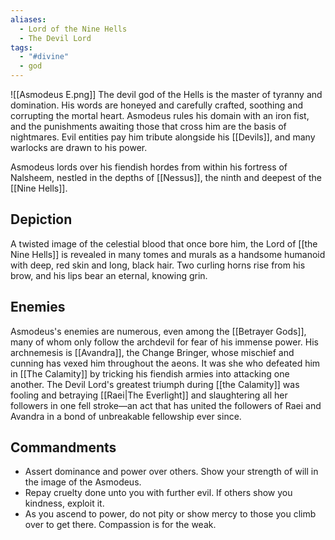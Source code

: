```yaml
---
aliases:
  - Lord of the Nine Hells
  - The Devil Lord
tags:
  - "#divine"
  - god
---
```

![[Asmodeus E.png]]
The devil god of the Hells is the master of tyranny and domination. His words are honeyed and carefully crafted, soothing and corrupting the mortal heart. Asmodeus rules his domain with an iron fist, and the punishments awaiting those that cross him are the basis of nightmares. Evil entities pay him tribute alongside his [[Devils]], and many warlocks are drawn to his power.

Asmodeus lords over his fiendish hordes from within his fortress of Nalsheem, nestled in the depths of [[Nessus]], the ninth and deepest of the [[Nine Hells]].
## Depiction
A twisted image of the celestial blood that once bore him, the Lord of [[the Nine Hells]] is revealed in many tomes and murals as a handsome humanoid with deep, red skin and long, black hair. Two curling horns rise from his brow, and his lips bear an eternal, knowing grin.
## Enemies
Asmodeus's enemies are numerous, even among the [[Betrayer Gods]], many of whom only follow the archdevil for fear of his immense power. His archnemesis is [[Avandra]], the Change Bringer, whose mischief and cunning has vexed him throughout the aeons. It was she who defeated him in [[The Calamity]] by tricking his fiendish armies into attacking one another. The Devil Lord's greatest triumph during [[the Calamity]] was fooling and betraying [[Raei|The Everlight]] and slaughtering all her followers in one fell stroke—an act that has united the followers of Raei and Avandra in a bond of unbreakable fellowship ever since.
## Commandments
- Assert dominance and power over others. Show your strength of will in the image of the Asmodeus.
- Repay cruelty done unto you with further evil. If others show you kindness, exploit it.
- As you ascend to power, do not pity or show mercy to those you climb over to get there. Compassion is for the weak.